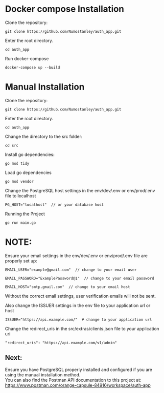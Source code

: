 # Docker compose Installation

Clone the repository:

```
git clone https://github.com/Numostanley/auth_app.git
```

Enter the root directory.
```
cd auth_app
```

Run docker-compose

```
docker-compose up --build
```


# Manual Installation

Clone the repository:

```
git clone https://github.com/Numostanley/auth_app.git
```

Enter the root directory.
```
cd auth_app
```

Change the directory to the src folder:
```
cd src
```

Install go dependencies:
```
go mod tidy
```

Load go dependencies
```
go mod vendor
```

Change the PostgreSQL host settings in the env/dev/.env or env/prod/.env file to localhost
```
PG_HOST="localhost"  // or your database host
```

Running the Project
```
go run main.go
```

# NOTE:
Ensure your email settings in the env/dev/.env or env/prod/.env file are properly set up:
```
EMAIL_USER="example@gmail.com"  // change to your email user

EMAIL_PASSWORD="ExamplePassword@1"  // change to your email password

EMAIL_HOST="smtp.gmail.com"  // change to your email host
```
Without the correct email settings, user verification emails will not be sent.
<br/>

Also change the ISSUER settings in the env file to your application url or host
```
ISSUER="https://api.example.com/"  # change to your application url
```

Change the redirect_uris in the src/extras/clients.json file to your application uri
```
"redirect_uris": "https://api.example.com/v1/admin"
```


## Next:
Ensure you have PostgreSQL properly installed and configured if you are using the manual installation method.
<br/>
You can also find the Postman API documentation 
to this project at: <br/>
https://www.postman.com/orange-capsule-84916/workspace/auth-app
